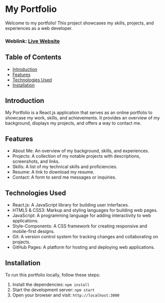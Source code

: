 # My Portfolio
Welcome to my portfolio! This project showcases my skills, projects, and experiences as a web developer.

### Weblink: [Live Website](https://chanelmorgan.co.uk)


## Table of Contents
- [Introduction](#introduction)
- [Features](#features)
- [Technologies Used](#technologies-used)
- [Installation](#installation)

## Introduction
My Portfolio is a React.js application that serves as an online portfolio to showcase my work, skills, and achievements. It provides an overview of my background, displays my projects, and offers a way to contact me.

## Features
- About Me: An overview of my background, skills, and experiences.
- Projects: A collection of my notable projects with descriptions, screenshots, and links.
- Skills: A list of my technical skills and proficiencies.
- Resume: A link to download my resume.
- Contact: A form to send me messages or inquiries.

## Technologies Used
- React.js: A JavaScript library for building user interfaces.
- HTML5 & CSS3: Markup and styling languages for building web pages.
- JavaScript: A programming language for adding interactivity to web applications.
- Style-Components: A CSS framework for creating responsive and mobile-first designs.
- Git: A version control system for tracking changes and collaborating on projects.
- GitHub Pages: A platform for hosting and deploying web applications.

## Installation
To run this portfolio locally, follow these steps:
1. Install the dependencies: `npm install`
2. Start the development server: `npm start`
3. Open your browser and visit: `http://localhost:3000`

